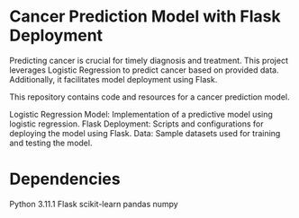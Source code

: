 # Cancer Prediction Model with Flask Deployment




Predicting cancer is crucial for timely diagnosis and treatment. This project leverages Logistic Regression to predict cancer based on provided data. Additionally, it facilitates model deployment using Flask.

This repository contains code and resources for a cancer prediction model.

Logistic Regression Model: Implementation of a predictive model using logistic regression.
Flask Deployment: Scripts and configurations for deploying the model using Flask.
Data: Sample datasets used for training and testing the model.

# Dependencies

 Python 3.11.1
 Flask
 scikit-learn
 pandas
 numpy
